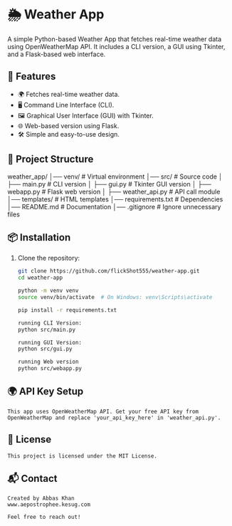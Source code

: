 # 🌦️ Weather App

A simple Python-based Weather App that fetches real-time weather data using OpenWeatherMap API. It includes a CLI version, a GUI using Tkinter, and a Flask-based web interface.

## 🚀 Features
- 🌍 Fetches real-time weather data.
- 🖥️ Command Line Interface (CLI).
- 🖼️ Graphical User Interface (GUI) with Tkinter.
- 🌐 Web-based version using Flask.
- 🛠️ Simple and easy-to-use design.

## 📂 Project Structure
weather_app/ 
│── venv/               # Virtual environment
│── src/                # Source code
│ ├── main.py           # CLI version
│ ├── gui.py            # Tkinter GUI version
│ ├── webapp.py         # Flask web version
│ ├── weather_api.py    # API call module
│── templates/          # HTML templates
│── requirements.txt    # Dependencies
│── README.md           # Documentation
│── .gitignore          # Ignore unnecessary files


## 📦 Installation
1. Clone the repository:
   ```bash
   git clone https://github.com/flickShot555/weather-app.git
   cd weather-app

   python -m venv venv
   source venv/bin/activate  # On Windows: venv\Scripts\activate

   pip install -r requirements.txt

   running CLI Version:
   python src/main.py

   running GUI Version:
   python src/gui.py

   running Web version
   python src/webapp.py

## 🌍 API Key Setup
    This app uses OpenWeatherMap API. Get your free API key from OpenWeatherMap and replace 'your_api_key_here' in 'weather_api.py'.

## 📜 License
    This project is licensed under the MIT License.

## 📬 Contact
    Created by Abbas Khan
    www.aepostrophee.kesug.com
    
    Feel free to reach out!

